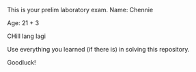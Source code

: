 This is your prelim laboratory exam.
Name: Chennie

Age: 21 + 3

CHill lang lagi

Use everything you learned (if there is) in solving this repository.

Goodluck!
